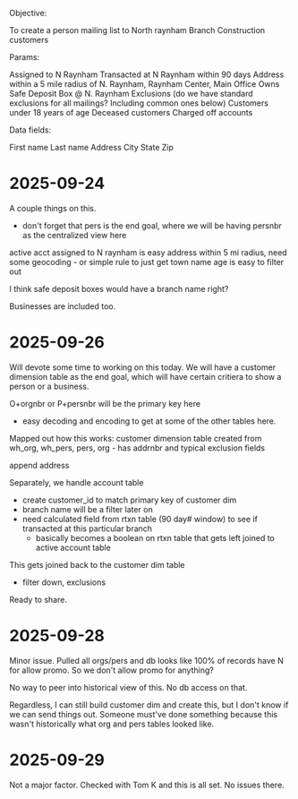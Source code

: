 Objective:

To create a person mailing list to North raynham Branch Construction customers

Params:

Assigned to N Raynham
Transacted at N Raynham within 90 days
Address within a 5 mile radius of N. Raynham, Raynham Center, Main Office
Owns Safe Deposit Box @ N. Raynham
Exclusions (do we have standard exclusions for all mailings? Including common ones below)
Customers under 18 years of age
Deceased customers
Charged off accounts
 

Data fields:

First name
Last name
Address
City
State
Zip


# 2025-09-24
A couple things on this.
- don't forget that pers is the end goal, where we will be having persnbr as the centralized view here

active acct assigned to N raynham is easy
address within 5 mi radius, need some geocoding
    - or simple rule to just get town name
age is easy to filter out

I think safe deposit boxes would have a branch name right?

Businesses are included too.

# 2025-09-26

Will devote some time to working on this today. We will have a customer dimension table as the end goal, which will have certain critiera to show a person or a business.

O+orgnbr or P+persnbr will be the primary key here
- easy decoding and encoding to get at some of the other tables here.

Mapped out how this works:
customer dimension table created from wh_org, wh_pers, pers, org
    - has addrnbr and typical exclusion fields

append address

Separately, we handle account table
- create customer_id to match primary key of customer dim
- branch name will be a filter later on
- need calculated field from rtxn table (90 day#  window) to see if transacted at this particular branch
    - basically becomes a boolean on rtxn table that gets left joined to active account table

This gets joined back to the customer dim table
- filter down, exclusions

Ready to share.

# 2025-09-28
Minor issue. Pulled all orgs/pers and db looks like 100% of records have N for allow promo. So we don't allow promo for anything?

No way to peer into historical view of this. No db access on that.

Regardless, I can still build customer dim and create this, but I don't know if we can send things out. Someone must've done something because this wasn't historically what org and pers tables looked like.

# 2025-09-29
Not a major factor. Checked with Tom K and this is all set. No issues there.